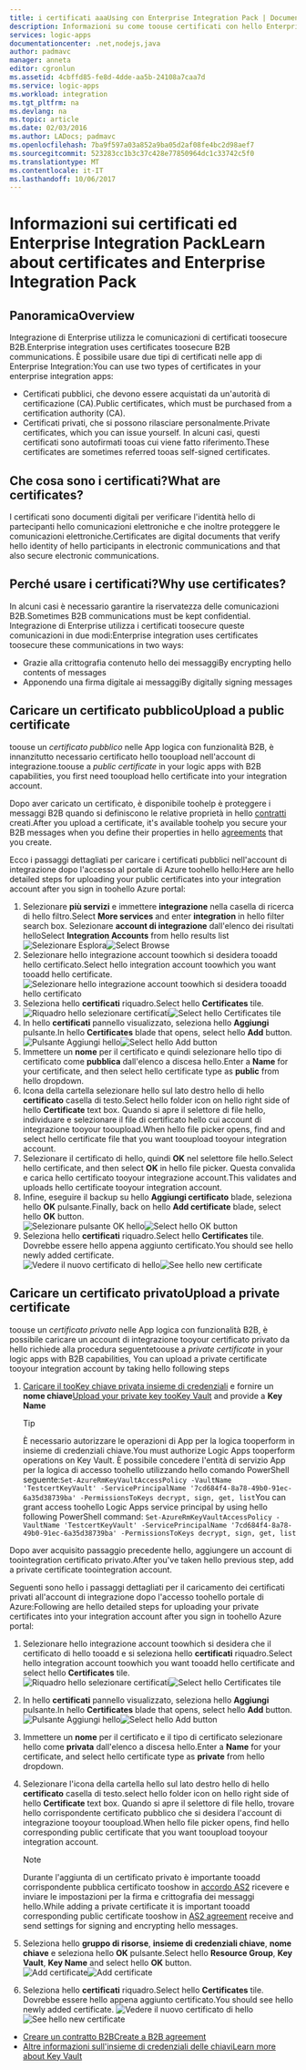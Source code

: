 ```yaml
---
title: i certificati aaaUsing con Enterprise Integration Pack | Documenti Microsoft
description: Informazioni su come toouse certificati con hello Enterprise Integration Pack | App per la logica di Azure
services: logic-apps
documentationcenter: .net,nodejs,java
author: padmavc
manager: anneta
editor: cgronlun
ms.assetid: 4cbffd85-fe8d-4dde-aa5b-24108a7caa7d
ms.service: logic-apps
ms.workload: integration
ms.tgt_pltfrm: na
ms.devlang: na
ms.topic: article
ms.date: 02/03/2016
ms.author: LADocs; padmavc
ms.openlocfilehash: 7ba9f597a03a852a9ba05d2af08fe4bc2d98aef7
ms.sourcegitcommit: 523283cc1b3c37c428e77850964dc1c33742c5f0
ms.translationtype: MT
ms.contentlocale: it-IT
ms.lasthandoff: 10/06/2017
---
```

# <a name="learn-about-certificates-and-enterprise-integration-pack"></a><span data-ttu-id="86a67-103">Informazioni sui certificati ed Enterprise Integration Pack</span><span class="sxs-lookup"><span data-stu-id="86a67-103">Learn about certificates and Enterprise Integration Pack</span></span>
## <a name="overview"></a><span data-ttu-id="86a67-104">Panoramica</span><span class="sxs-lookup"><span data-stu-id="86a67-104">Overview</span></span>
<span data-ttu-id="86a67-105">Integrazione di Enterprise utilizza le comunicazioni di certificati toosecure B2B.</span><span class="sxs-lookup"><span data-stu-id="86a67-105">Enterprise integration uses certificates toosecure B2B communications.</span></span> <span data-ttu-id="86a67-106">È possibile usare due tipi di certificati nelle app di Enterprise Integration:</span><span class="sxs-lookup"><span data-stu-id="86a67-106">You can use two types of certificates in your enterprise integration apps:</span></span>

* <span data-ttu-id="86a67-107">Certificati pubblici, che devono essere acquistati da un'autorità di certificazione (CA).</span><span class="sxs-lookup"><span data-stu-id="86a67-107">Public certificates, which must be purchased from a certification authority (CA).</span></span>
* <span data-ttu-id="86a67-108">Certificati privati, che si possono rilasciare personalmente.</span><span class="sxs-lookup"><span data-stu-id="86a67-108">Private certificates, which you can issue yourself.</span></span> <span data-ttu-id="86a67-109">In alcuni casi, questi certificati sono autofirmati tooas cui viene fatto riferimento.</span><span class="sxs-lookup"><span data-stu-id="86a67-109">These certificates are sometimes referred tooas self-signed certificates.</span></span>

## <a name="what-are-certificates"></a><span data-ttu-id="86a67-110">Che cosa sono i certificati?</span><span class="sxs-lookup"><span data-stu-id="86a67-110">What are certificates?</span></span>
<span data-ttu-id="86a67-111">I certificati sono documenti digitali per verificare l'identità hello di partecipanti hello comunicazioni elettroniche e che inoltre proteggere le comunicazioni elettroniche.</span><span class="sxs-lookup"><span data-stu-id="86a67-111">Certificates are digital documents that verify hello identity of hello participants in electronic communications and that also secure electronic communications.</span></span>

## <a name="why-use-certificates"></a><span data-ttu-id="86a67-112">Perché usare i certificati?</span><span class="sxs-lookup"><span data-stu-id="86a67-112">Why use certificates?</span></span>
<span data-ttu-id="86a67-113">In alcuni casi è necessario garantire la riservatezza delle comunicazioni B2B.</span><span class="sxs-lookup"><span data-stu-id="86a67-113">Sometimes B2B communications must be kept confidential.</span></span> <span data-ttu-id="86a67-114">Integrazione di Enterprise utilizza i certificati toosecure queste comunicazioni in due modi:</span><span class="sxs-lookup"><span data-stu-id="86a67-114">Enterprise integration uses certificates toosecure these communications in two ways:</span></span>

* <span data-ttu-id="86a67-115">Grazie alla crittografia contenuto hello dei messaggi</span><span class="sxs-lookup"><span data-stu-id="86a67-115">By encrypting hello contents of messages</span></span>
* <span data-ttu-id="86a67-116">Apponendo una firma digitale ai messaggi</span><span class="sxs-lookup"><span data-stu-id="86a67-116">By digitally signing messages</span></span>  

## <a name="upload-a-public-certificate"></a><span data-ttu-id="86a67-117">Caricare un certificato pubblico</span><span class="sxs-lookup"><span data-stu-id="86a67-117">Upload a public certificate</span></span>

<span data-ttu-id="86a67-118">toouse un *certificato pubblico* nelle App logica con funzionalità B2B, è innanzitutto necessario certificato hello tooupload nell'account di integrazione.</span><span class="sxs-lookup"><span data-stu-id="86a67-118">toouse a *public certificate* in your logic apps with B2B capabilities, you first need tooupload hello certificate into your integration account.</span></span>  

<span data-ttu-id="86a67-119">Dopo aver caricato un certificato, è disponibile toohelp è proteggere i messaggi B2B quando si definiscono le relative proprietà in hello [contratti](logic-apps-enterprise-integration-agreements.md) creati.</span><span class="sxs-lookup"><span data-stu-id="86a67-119">After you upload a certificate, it's available toohelp you secure your B2B messages when you define their properties in hello [agreements](logic-apps-enterprise-integration-agreements.md) that you create.</span></span>  

<span data-ttu-id="86a67-120">Ecco i passaggi dettagliati per caricare i certificati pubblici nell'account di integrazione dopo l'accesso al portale di Azure toohello hello:</span><span class="sxs-lookup"><span data-stu-id="86a67-120">Here are hello detailed steps for uploading your public certificates into your integration account after you sign in toohello Azure portal:</span></span>

1. <span data-ttu-id="86a67-121">Selezionare **più servizi** e immettere **integrazione** nella casella di ricerca di hello filtro.</span><span class="sxs-lookup"><span data-stu-id="86a67-121">Select **More services** and enter **integration** in hello filter search box.</span></span> <span data-ttu-id="86a67-122">Selezionare **account di integrazione** dall'elenco dei risultati hello</span><span class="sxs-lookup"><span data-stu-id="86a67-122">Select **Integration Accounts** from hello results list</span></span>     
<span data-ttu-id="86a67-123">![Selezionare Esplora](media/logic-apps-enterprise-integration-certificates/overview-1.png)</span><span class="sxs-lookup"><span data-stu-id="86a67-123">![Select Browse](media/logic-apps-enterprise-integration-certificates/overview-1.png)</span></span>  
2. <span data-ttu-id="86a67-124">Selezionare hello integrazione account toowhich si desidera tooadd hello certificato.</span><span class="sxs-lookup"><span data-stu-id="86a67-124">Select hello integration account toowhich you want tooadd hello certificate.</span></span>  
![Selezionare hello integrazione account toowhich si desidera tooadd hello certificato](media/logic-apps-enterprise-integration-certificates/overview-3.png)  
3. <span data-ttu-id="86a67-126">Seleziona hello **certificati** riquadro.</span><span class="sxs-lookup"><span data-stu-id="86a67-126">Select hello **Certificates** tile.</span></span>  
<span data-ttu-id="86a67-127">![Riquadro hello selezionare certificati](media/logic-apps-enterprise-integration-certificates/certificate-1.png)</span><span class="sxs-lookup"><span data-stu-id="86a67-127">![Select hello Certificates tile](media/logic-apps-enterprise-integration-certificates/certificate-1.png)</span></span>
4. <span data-ttu-id="86a67-128">In hello **certificati** pannello visualizzato, seleziona hello **Aggiungi** pulsante.</span><span class="sxs-lookup"><span data-stu-id="86a67-128">In hello **Certificates** blade that opens, select hello **Add** button.</span></span>   
<span data-ttu-id="86a67-129">![Pulsante Aggiungi hello](media/logic-apps-enterprise-integration-certificates/certificate-2.png)</span><span class="sxs-lookup"><span data-stu-id="86a67-129">![Select hello Add button](media/logic-apps-enterprise-integration-certificates/certificate-2.png)</span></span>
5. <span data-ttu-id="86a67-130">Immettere un **nome** per il certificato e quindi selezionare hello tipo di certificato come **pubblica** dall'elenco a discesa hello.</span><span class="sxs-lookup"><span data-stu-id="86a67-130">Enter a **Name** for your certificate, and then select hello certificate type as **public** from hello dropdown.</span></span>  
6. <span data-ttu-id="86a67-131">Icona della cartella selezionare hello sul lato destro hello di hello **certificato** casella di testo.</span><span class="sxs-lookup"><span data-stu-id="86a67-131">Select hello folder icon on hello right side of hello **Certificate** text box.</span></span> <span data-ttu-id="86a67-132">Quando si apre il selettore di file hello, individuare e selezionare il file di certificato hello cui account di integrazione tooyour tooupload.</span><span class="sxs-lookup"><span data-stu-id="86a67-132">When hello file picker opens, find and select hello certificate file that you want tooupload tooyour integration account.</span></span>
7. <span data-ttu-id="86a67-133">Selezionare il certificato di hello, quindi **OK** nel selettore file hello.</span><span class="sxs-lookup"><span data-stu-id="86a67-133">Select hello certificate, and then select **OK** in hello file picker.</span></span> <span data-ttu-id="86a67-134">Questa convalida e carica hello certificato tooyour integrazione account.</span><span class="sxs-lookup"><span data-stu-id="86a67-134">This validates and uploads hello certificate tooyour integration account.</span></span>
8. <span data-ttu-id="86a67-135">Infine, eseguire il backup su hello **Aggiungi certificato** blade, seleziona hello **OK** pulsante.</span><span class="sxs-lookup"><span data-stu-id="86a67-135">Finally, back on hello **Add certificate** blade, select hello **OK** button.</span></span>  
<span data-ttu-id="86a67-136">![Selezionare pulsante OK hello](media/logic-apps-enterprise-integration-certificates/certificate-3.png)</span><span class="sxs-lookup"><span data-stu-id="86a67-136">![Select hello OK button](media/logic-apps-enterprise-integration-certificates/certificate-3.png)</span></span>  
9. <span data-ttu-id="86a67-137">Seleziona hello **certificati** riquadro.</span><span class="sxs-lookup"><span data-stu-id="86a67-137">Select hello **Certificates** tile.</span></span> <span data-ttu-id="86a67-138">Dovrebbe essere hello appena aggiunto certificato.</span><span class="sxs-lookup"><span data-stu-id="86a67-138">You should see hello newly added certificate.</span></span>  
<span data-ttu-id="86a67-139">![Vedere il nuovo certificato di hello](media/logic-apps-enterprise-integration-certificates/certificate-4.png)</span><span class="sxs-lookup"><span data-stu-id="86a67-139">![See hello new certificate](media/logic-apps-enterprise-integration-certificates/certificate-4.png)</span></span>  

## <a name="upload-a-private-certificate"></a><span data-ttu-id="86a67-140">Caricare un certificato privato</span><span class="sxs-lookup"><span data-stu-id="86a67-140">Upload a private certificate</span></span>

<span data-ttu-id="86a67-141">toouse un *certificato privato* nelle App logica con funzionalità B2B, è possibile caricare un account di integrazione tooyour certificato privato da hello richiede alla procedura seguente</span><span class="sxs-lookup"><span data-stu-id="86a67-141">toouse a *private certificate* in your logic apps with B2B capabilities, You can upload a private certificate tooyour integration account by taking hello following steps</span></span>

1. <span data-ttu-id="86a67-142">[Caricare il tooKey chiave privata insieme di credenziali](../key-vault/key-vault-get-started.md "informazioni sull'insieme di credenziali chiave") e fornire un **nome chiave**</span><span class="sxs-lookup"><span data-stu-id="86a67-142">[Upload your private key tooKey Vault](../key-vault/key-vault-get-started.md "Learn about Key Vault") and provide a **Key Name**</span></span> 
   
   > [!TIP]
   > <span data-ttu-id="86a67-143">È necessario autorizzare le operazioni di App per la logica tooperform in insieme di credenziali chiave.</span><span class="sxs-lookup"><span data-stu-id="86a67-143">You must authorize Logic Apps tooperform operations on Key Vault.</span></span> <span data-ttu-id="86a67-144">È possibile concedere l'entità di servizio App per la logica di accesso toohello utilizzando hello comando PowerShell seguente:`Set-AzureRmKeyVaultAccessPolicy -VaultName 'TestcertKeyVault' -ServicePrincipalName '7cd684f4-8a78-49b0-91ec-6a35d38739ba' -PermissionsToKeys decrypt, sign, get, list`</span><span class="sxs-lookup"><span data-stu-id="86a67-144">You can grant access toohello Logic Apps service principal by using hello following PowerShell command: `Set-AzureRmKeyVaultAccessPolicy -VaultName 'TestcertKeyVault' -ServicePrincipalName '7cd684f4-8a78-49b0-91ec-6a35d38739ba' -PermissionsToKeys decrypt, sign, get, list`</span></span>  
   > 
   > 

<span data-ttu-id="86a67-145">Dopo aver acquisito passaggio precedente hello, aggiungere un account di toointegration certificato privato.</span><span class="sxs-lookup"><span data-stu-id="86a67-145">After you've taken hello previous step, add a private certificate toointegration account.</span></span>

<span data-ttu-id="86a67-146">Seguenti sono hello i passaggi dettagliati per il caricamento dei certificati privati all'account di integrazione dopo l'accesso toohello portale di Azure:</span><span class="sxs-lookup"><span data-stu-id="86a67-146">Following are hello detailed steps for uploading your private certificates into your integration account after you sign in toohello Azure portal:</span></span>  
 
1. <span data-ttu-id="86a67-147">Selezionare hello integrazione account toowhich si desidera che il certificato di hello tooadd e si seleziona hello **certificati** riquadro.</span><span class="sxs-lookup"><span data-stu-id="86a67-147">Select hello integration account toowhich you want tooadd hello certificate and select hello **Certificates** tile.</span></span>  
<span data-ttu-id="86a67-148">![Riquadro hello selezionare certificati](media/logic-apps-enterprise-integration-certificates/certificate-1.png)</span><span class="sxs-lookup"><span data-stu-id="86a67-148">![Select hello Certificates tile](media/logic-apps-enterprise-integration-certificates/certificate-1.png)</span></span>  
2. <span data-ttu-id="86a67-149">In hello **certificati** pannello visualizzato, seleziona hello **Aggiungi** pulsante.</span><span class="sxs-lookup"><span data-stu-id="86a67-149">In hello **Certificates** blade that opens, select hello **Add** button.</span></span>   
<span data-ttu-id="86a67-150">![Pulsante Aggiungi hello](media/logic-apps-enterprise-integration-certificates/certificate-2.png)</span><span class="sxs-lookup"><span data-stu-id="86a67-150">![Select hello Add button](media/logic-apps-enterprise-integration-certificates/certificate-2.png)</span></span>
3. <span data-ttu-id="86a67-151">Immettere un **nome** per il certificato e il tipo di certificato selezionare hello come **privata** dall'elenco a discesa hello.</span><span class="sxs-lookup"><span data-stu-id="86a67-151">Enter a **Name** for your certificate, and select hello certificate type as **private** from hello dropdown.</span></span>   
4. <span data-ttu-id="86a67-152">Selezionare l'icona della cartella hello sul lato destro hello di hello **certificato** casella di testo.</span><span class="sxs-lookup"><span data-stu-id="86a67-152">select hello folder icon on hello right side of hello **Certificate** text box.</span></span> <span data-ttu-id="86a67-153">Quando si apre il selettore di file hello, trovare hello corrispondente certificato pubblico che si desidera l'account di integrazione tooyour tooupload.</span><span class="sxs-lookup"><span data-stu-id="86a67-153">When hello file picker opens, find hello corresponding public certificate that you want tooupload tooyour integration account.</span></span>   
   
   > [!Note]
   > <span data-ttu-id="86a67-154">Durante l'aggiunta di un certificato privato è importante tooadd corrispondente pubblica certificato tooshow in [accordo AS2](logic-apps-enterprise-integration-as2.md) ricevere e inviare le impostazioni per la firma e crittografia dei messaggi hello.</span><span class="sxs-lookup"><span data-stu-id="86a67-154">While adding a private certificate it is important tooadd corresponding public certificate tooshow in [AS2 agreement](logic-apps-enterprise-integration-as2.md) receive and send settings for signing and encrypting hello messages.</span></span>
   > 
   >   

5. <span data-ttu-id="86a67-155">Seleziona hello **gruppo di risorse**, **insieme di credenziali chiave**, **nome chiave** e seleziona hello **OK** pulsante.</span><span class="sxs-lookup"><span data-stu-id="86a67-155">Select hello **Resource Group**, **Key Vault**, **Key Name** and select hello **OK** button.</span></span>  
<span data-ttu-id="86a67-156">![Add certificate](media/logic-apps-enterprise-integration-certificates/privatecertificate-1.png)</span><span class="sxs-lookup"><span data-stu-id="86a67-156">![Add certificate](media/logic-apps-enterprise-integration-certificates/privatecertificate-1.png)</span></span>  
6. <span data-ttu-id="86a67-157">Seleziona hello **certificati** riquadro.</span><span class="sxs-lookup"><span data-stu-id="86a67-157">Select hello **Certificates** tile.</span></span> <span data-ttu-id="86a67-158">Dovrebbe essere hello appena aggiunto certificato.</span><span class="sxs-lookup"><span data-stu-id="86a67-158">You should see hello newly added certificate.</span></span>
<span data-ttu-id="86a67-159">![Vedere il nuovo certificato di hello](media/logic-apps-enterprise-integration-certificates/privatecertificate-2.png)</span><span class="sxs-lookup"><span data-stu-id="86a67-159">![See hello new certificate](media/logic-apps-enterprise-integration-certificates/privatecertificate-2.png)</span></span>  



* [<span data-ttu-id="86a67-160">Creare un contratto B2B</span><span class="sxs-lookup"><span data-stu-id="86a67-160">Create a B2B agreement</span></span>](logic-apps-enterprise-integration-agreements.md)  
* [<span data-ttu-id="86a67-161">Altre informazioni sull'insieme di credenziali delle chiavi</span><span class="sxs-lookup"><span data-stu-id="86a67-161">Learn more about Key Vault</span></span>](../key-vault/key-vault-get-started.md "Informazioni sull'insieme di credenziali delle chiavi")  

